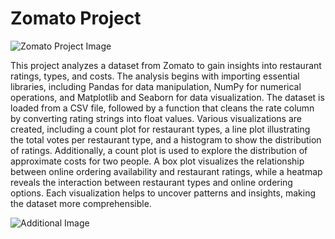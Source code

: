 # Zomato Project
![Zomato Project Image](https://inc42.com/cdn-cgi/image/quality=75/https://asset.inc42.com/2023/02/zomato-ft-760x570.png)

This project analyzes a dataset from Zomato to gain insights into restaurant ratings, types, and costs.
The analysis begins with importing essential libraries, including Pandas for data manipulation, NumPy for numerical operations, and Matplotlib and Seaborn for data visualization.
The dataset is loaded from a CSV file, followed by a function that cleans the rate column by converting rating strings into float values.
Various visualizations are created, including a count plot for restaurant types, a line plot illustrating the total votes per restaurant type, and a histogram to show the distribution of ratings.
Additionally, a count plot is used to explore the distribution of approximate costs for two people.
A box plot visualizes the relationship between online ordering availability and restaurant ratings, while a heatmap reveals the interaction between restaurant types and online ordering options.
Each visualization helps to uncover patterns and insights, making the dataset more comprehensible.

![Additional Image](https://blogskiplinow.wordpress.com/wp-content/uploads/2023/08/image-17.png?w=720)
